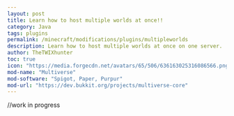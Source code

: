 ```yaml
---
layout: post
title: Learn how to host multiple worlds at once!!
category: Java
tags: plugins
permalink: /minecraft/modifications/plugins/multipleworlds
description: Learn how to host multiple worlds at once on one server.
author: TheTWIXhunter
toc: true
icon: "https://media.forgecdn.net/avatars/65/506/636163025316086566.png"
mod-name: "Multiverse"
mod-software: "Spigot, Paper, Purpur"
mod-url: "https://dev.bukkit.org/projects/multiverse-core"
---
```


//work in progress
